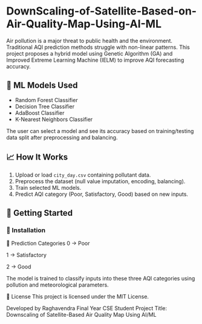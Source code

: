 # DownScaling-of-Satellite-Based-on-Air-Quality-Map-Using-AI-ML
Air pollution is a major threat to public health and the environment. Traditional AQI prediction methods struggle with non-linear patterns. This project proposes a hybrid model using Genetic Algorithm (GA) and Improved Extreme Learning Machine (IELM) to improve AQI forecasting accuracy.

## 🧪 ML Models Used

- Random Forest Classifier
- Decision Tree Classifier
- AdaBoost Classifier
- K-Nearest Neighbors Classifier

The user can select a model and see its accuracy based on training/testing data split after preprocessing and balancing.

## 📈 How It Works

1. Upload or load `city_day.csv` containing pollutant data.
2. Preprocess the dataset (null value imputation, encoding, balancing).
3. Train selected ML models.
4. Predict AQI category (Poor, Satisfactory, Good) based on new inputs.

## 🚀 Getting Started

### 🔧 Installation

🧠 Prediction Categories
0 → Poor

1 → Satisfactory

2 → Good

The model is trained to classify inputs into these three AQI categories using pollution and meteorological parameters.

🧾 License
This project is licensed under the MIT License.

Developed by Raghavendra
Final Year CSE Student
Project Title: Downscaling of Satellite-Based Air Quality Map Using AI/ML
